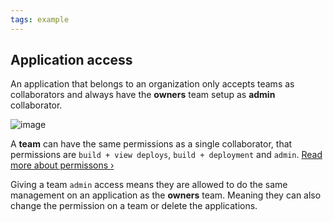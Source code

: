 ```yaml
---
tags: example
---
```


## Application access

An application that belongs to an organization only accepts teams as collaborators and always have the **owners** team setup as **admin** collaborator.

![image](/images/collaborators.jpg)

A **team** can have the same permissions as a single collaborator, that permissions are `build + view deploys`, `build + deployment` and `admin`. [Read more about permissons &rsaquo;](/docs/web-interface/roles-and-permissions.html)

Giving a team `admin` access means they are allowed to do the same management on an application as the **owners** team. Meaning they can also change the permission on a team or delete the applications.
